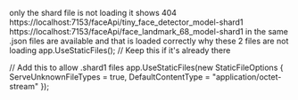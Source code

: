 only the shard file is not loading it shows 404 
https://localhost:7153/faceApi/tiny_face_detector_model-shard1
https://localhost:7153/faceApi/face_landmark_68_model-shard1
in the same .json files are available and that is loaded correctly why these 2 files are not loading
app.UseStaticFiles(); // Keep this if it's already there

// Add this to allow .shard1 files
app.UseStaticFiles(new StaticFileOptions
{
    ServeUnknownFileTypes = true,
    DefaultContentType = "application/octet-stream"
});



